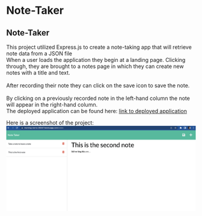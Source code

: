 # Note-Taker

## Note-Taker

This project utilized Express.js to create a note-taking app that will retrieve note data from a JSON file<br>
When a user loads the application they begin at a landing page. Clicking through, they are brought to a notes page in which they can create new notes with a title and text.<br>
<br>
After recording their note they can click on the save icon to save the note.<br>
<br>
By clicking on a previously recorded note in the left-hand column the note will appear in the right-hand column.
<br>
The deployed application can be found here: [link to deployed application](https://morning-sierra-39247.herokuapp.com/)

Here is a screenshot of the project: ![Notes page in the Note Taker App](./assets/Note%20Taker%20screenshot.png)
